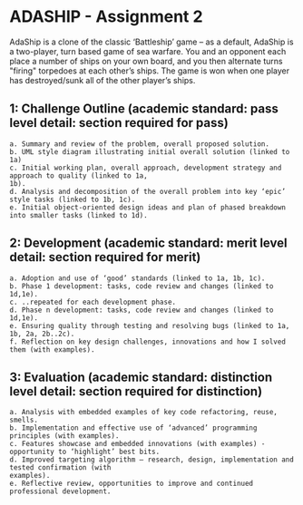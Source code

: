# ADASHIP - Assignment 2

AdaShip is a clone of the classic ‘Battleship’ game – as a default, AdaShip is a two-player, turn based game of sea warfare. You and an opponent each place a number of ships on your own board, and you then alternate turns "firing" torpedoes at each other’s ships. The game is won when one player has destroyed/sunk all of the other player’s ships.

## 1: Challenge Outline (academic standard: pass level detail: section required for pass)

```
a. Summary and review of the problem, overall proposed solution.
b. UML style diagram illustrating initial overall solution (linked to 1a)
c. Initial working plan, overall approach, development strategy and approach to quality (linked to 1a,
1b).
d. Analysis and decomposition of the overall problem into key ‘epic’ style tasks (linked to 1b, 1c).
e. Initial object-oriented design ideas and plan of phased breakdown into smaller tasks (linked to 1d).
```

## 2: Development (academic standard: merit level detail: section required for merit)

```
a. Adoption and use of ‘good’ standards (linked to 1a, 1b, 1c).
b. Phase 1 development: tasks, code review and changes (linked to 1d,1e).
c. ..repeated for each development phase.
d. Phase n development: tasks, code review and changes (linked to 1d,1e).
e. Ensuring quality through testing and resolving bugs (linked to 1a, 1b, 2a, 2b..2c).
f. Reflection on key design challenges, innovations and how I solved them (with examples).
```

## 3: Evaluation (academic standard: distinction level detail: section required for distinction)

```
a. Analysis with embedded examples of key code refactoring, reuse, smells.
b. Implementation and effective use of ‘advanced’ programming principles (with examples).
c. Features showcase and embedded innovations (with examples) - opportunity to ‘highlight’ best bits.
d. Improved targeting algorithm – research, design, implementation and tested confirmation (with
examples).
e. Reflective review, opportunities to improve and continued professional development.
```

